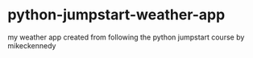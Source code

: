 # python-jumpstart-weather-app
my weather app created from following the python jumpstart course by mikeckennedy

